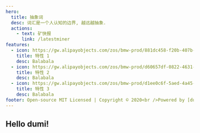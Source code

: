 ```yaml
---
hero:
  title: 抽象词
  desc: 词汇是一个人认知的边界, 越远越抽象.
  actions:
    - text: 矿快报
      link: /latestminer
features:
  - icon: https://gw.alipayobjects.com/zos/bmw-prod/881dc458-f20b-407b-947a-95104b5ec82b/k79dm8ih_w144_h144.png
    title: 特性 1
    desc: Balabala
  - icon: https://gw.alipayobjects.com/zos/bmw-prod/d60657df-0822-4631-9d7c-e7a869c2f21c/k79dmz3q_w126_h126.png
    title: 特性 2
    desc: Balabala
  - icon: https://gw.alipayobjects.com/zos/bmw-prod/d1ee0c6f-5aed-4a45-a507-339a4bfe076c/k7bjsocq_w144_h144.png
    title: 特性 3
    desc: Balabala
footer: Open-source MIT Licensed | Copyright © 2020<br />Powered by [dumi](https://d.umijs.org)
---
```


## Hello dumi!
